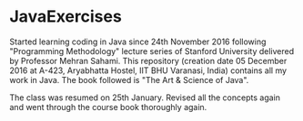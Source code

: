 # JavaExercises

Started learning coding in Java since 24th November 2016 following "Programming Methodology" lecture series of Stanford University delivered by Professor Mehran Sahami.
This repository (creation date 05 December 2016 at A-423, Aryabhatta Hostel, IIT BHU Varanasi, India) contains all my work in Java.
The book followed is "The Art & Science of Java".

The class was resumed on 25th January. Revised all the concepts again and went through the course book thoroughly again.
